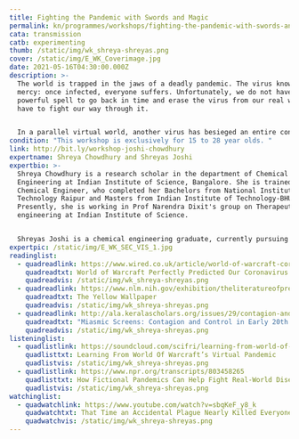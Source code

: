 ```yaml
---
title: Fighting the Pandemic with Swords and Magic
permalink: kn/programmes/workshops/fighting-the-pandemic-with-swords-and-magic/
cata: transmission
catb: experimenting
thumb: /static/img/wk_shreya-shreyas.png
cover: /static/img/E_WK_Coverimage.jpg
date: 2021-05-16T04:30:00.000Z
description: >-
  The world is trapped in the jaws of a deadly pandemic. The virus knows no
  mercy: once infected, everyone suffers. Unfortunately, we do not have any
  powerful spell to go back in time and erase the virus from our real world. We
  have to fight our way through it. 


  In a parallel virtual world, another virus has besieged an entire content. However one city remains fortified. But this safety might be short lived if you don’t take matters into your own hands. You must defend yourself, and combat the spread. The weapons in your arsenal are the strategies used to fight pandemics; contact tracing, testing, and quarantining. Explore concepts in epidemiology by battling this virtual pandemic. Choose your weapons carefully. The fate of the city lies in your hands! 
condition: "This workshop is exclusively for 15 to 28 year olds. "
link: http://bit.ly/workshop-joshi-chowdhury
expertname: Shreya Chowdhury and Shreyas Joshi
expertbio: >-
  Shreya Chowdhury is a research scholar in the department of Chemical
  Engineering at Indian Institute of Science, Bangalore. She is trained as a
  Chemical Engineer, who completed her Bachelors from National Institute of
  Technology Raipur and Masters from Indian Institute of Technology-BHU.
  Presently, she is working in Prof Narendra Dixit's group on Therapeutic
  engineering at Indian Institute of Science. 


  Shreyas Joshi is a chemical engineering graduate, currently pursuing a PhD in computational biology from the department of Chemical Engineering at the Indian Institute of Science, Bangalore.
expertpic: /static/img/E_WK_SEC_VIS_1.jpg
readinglist:
  - quadreadlink: https://www.wired.co.uk/article/world-of-warcraft-coronavirus-corrupted-blood
    quadreadtxt: World of Warcraft Perfectly Predicted Our Coronavirus Panic
    quadreadvis: /static/img/wk_shreya-shreyas.png
  - quadreadlink: https://www.nlm.nih.gov/exhibition/theliteratureofprescription/exhibitionAssets/digitalDocs/The-Yellow-Wall-Paper.pdf
    quadreadtxt: The Yellow Wallpaper
    quadreadvis: /static/img/wk_shreya-shreyas.png
  - quadreadlink: http://ala.keralascholars.org/issues/29/contagion-and-control-in-cinema-halls/
    quadreadtxt: "Miasmic Screens: Contagion and Control in Early 20th Century Cinema Halls"
    quadreadvis: /static/img/wk_shreya-shreyas.png
listeninglist:
  - quadlistlink: https://soundcloud.com/scifri/learning-from-world-of-warcrafts-virtual-pandemic
    quadlisttxt: Learning From World Of Warcraft’s Virtual Pandemic
    quadlistvis: /static/img/wk_shreya-shreyas.png
  - quadlistlink: https://www.npr.org/transcripts/803458265
    quadlisttxt: How Fictional Pandemics Can Help Fight Real-World Disease
    quadlistvis: /static/img/wk_shreya-shreyas.png
watchinglist:
  - quadwatchlink: https://www.youtube.com/watch?v=sbqKeF_y8_k
    quadwatchtxt: That Time an Accidental Plague Nearly Killed Everyone in World of Warcraft
    quadwatchvis: /static/img/wk_shreya-shreyas.png
---
```

